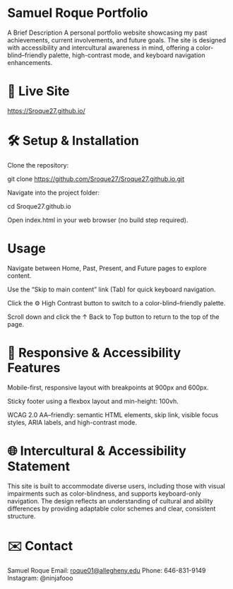 # Samuel Roque Portfolio

A Brief Description
A personal portfolio website showcasing my past achievements, current involvements, and future goals. The site is designed with accessibility and intercultural awareness in mind, offering a color-blind–friendly palette, high-contrast mode, and keyboard navigation enhancements.

# 🚀 Live Site

https://Sroque27.github.io/

# 🛠️ Setup & Installation

Clone the repository:

git clone https://github.com/Sroque27/Sroque27.github.io.git

Navigate into the project folder:

cd Sroque27.github.io

Open index.html in your web browser (no build step required).

# Usage

Navigate between Home, Past, Present, and Future pages to explore content.

Use the “Skip to main content” link (Tab) for quick keyboard navigation.

Click the ⚙️ High Contrast button to switch to a color-blind–friendly palette.

Scroll down and click the ↑ Back to Top button to return to the top of the page.

# 📱 Responsive & Accessibility Features

Mobile-first, responsive layout with breakpoints at 900px and 600px.

Sticky footer using a flexbox layout and min-height: 100vh.

WCAG 2.0 AA–friendly: semantic HTML elements, skip link, visible focus styles, ARIA labels, and high-contrast mode.

# 🌐 Intercultural & Accessibility Statement

This site is built to accommodate diverse users, including those with visual impairments such as color-blindness, and supports keyboard-only navigation. The design reflects an understanding of cultural and ability differences by providing adaptable color schemes and clear, consistent structure.

# ✉️ Contact

Samuel Roque Email: roque01@allegheny.edu
Phone: 646-831-9149
Instagram: @ninjafooo
